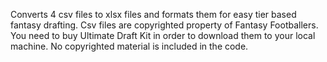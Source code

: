 Converts 4 csv files to xlsx files and formats them for easy tier based fantasy drafting.
Csv files are copyrighted property of Fantasy Footballers. You need to buy Ultimate Draft Kit in order to download them to your local machine.
No copyrighted material is included in the code.
